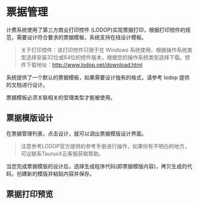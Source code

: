 # 票据管理

计费系统使用了第三方商业打印控件 (LODOP)实现票据打印，根据打印控件的规范，需要设计符合要求的票据模板，系统支持在线设计模板。

> 关于打印控件：该打印控件只限于在 Windows 系统使用，根据操作系统类型选择安装32位或64位的控件版本，根据您的操作系统类型选择下载。控件下载地址：http://www.lodop.net/download.html

系统提供了一个默认的票据模板，如果需要设计独有的格式，请参考 lodop 提供的文档进行设计。

票据模板必须关联相关的受理类型才能被使用。

## 票据模版设计

在票据管理列表，点击设计，就可以调出票据模版设计界面。

> 注意参考LODOP官方提供的参考手册进行操作，如果你有不明白的地方，可议联系TaurusX云客服获取帮助。

当您完成票据模版的设计后，选择生成程序代码(即票据模版内容)，拷贝生成的代码，创建新的模版并粘贴内容并保存。

## 票据打印预览
